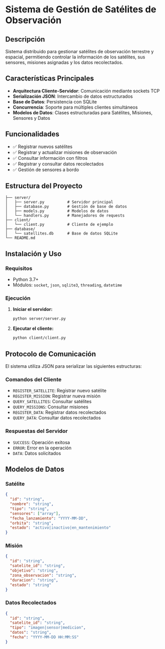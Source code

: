 # Sistema de Gestión de Satélites de Observación

## Descripción
Sistema distribuido para gestionar satélites de observación terrestre y espacial, permitiendo controlar la información de los satélites, sus sensores, misiones asignadas y los datos recolectados.

## Características Principales
- **Arquitectura Cliente-Servidor**: Comunicación mediante sockets TCP
- **Serialización JSON**: Intercambio de datos estructurados
- **Base de Datos**: Persistencia con SQLite
- **Concurrencia**: Soporte para múltiples clientes simultáneos
- **Modelos de Datos**: Clases estructuradas para Satélites, Misiones, Sensores y Datos

## Funcionalidades
- ✅ Registrar nuevos satélites
- ✅ Registrar y actualizar misiones de observación
- ✅ Consultar información con filtros
- ✅ Registrar y consultar datos recolectados
- ✅ Gestión de sensores a bordo

## Estructura del Proyecto
```
├── server/
│   ├── server.py          # Servidor principal
│   ├── database.py        # Gestión de base de datos
│   ├── models.py          # Modelos de datos
│   └── handlers.py        # Manejadores de requests
├── client/
│   └── client.py          # Cliente de ejemplo
├── database/
│   └── satellites.db      # Base de datos SQLite
└── README.md
```

## Instalación y Uso

### Requisitos
- Python 3.7+
- Módulos: `socket`, `json`, `sqlite3`, `threading`, `datetime`

### Ejecución
1. **Iniciar el servidor:**
   ```bash
   python server/server.py
   ```

2. **Ejecutar el cliente:**
   ```bash
   python client/client.py
   ```

## Protocolo de Comunicación
El sistema utiliza JSON para serializar las siguientes estructuras:

### Comandos del Cliente
- `REGISTER_SATELLITE`: Registrar nuevo satélite
- `REGISTER_MISSION`: Registrar nueva misión
- `QUERY_SATELLITES`: Consultar satélites
- `QUERY_MISSIONS`: Consultar misiones
- `REGISTER_DATA`: Registrar datos recolectados
- `QUERY_DATA`: Consultar datos recolectados

### Respuestas del Servidor
- `SUCCESS`: Operación exitosa
- `ERROR`: Error en la operación
- `DATA`: Datos solicitados

## Modelos de Datos

### Satélite
```json
{
  "id": "string",
  "nombre": "string",
  "tipo": "string",
  "sensores": ["array"],
  "fecha_lanzamiento": "YYYY-MM-DD",
  "orbita": "string",
  "estado": "activo|inactivo|en_mantenimiento"
}
```

### Misión
```json
{
  "id": "string",
  "satelite_id": "string",
  "objetivo": "string",
  "zona_observacion": "string",
  "duracion": "string",
  "estado": "string"
}
```

### Datos Recolectados
```json
{
  "id": "string",
  "satelite_id": "string",
  "tipo": "imagen|sensor|medicion",
  "datos": "string",
  "fecha": "YYYY-MM-DD HH:MM:SS"
}
```
